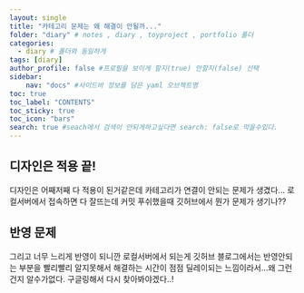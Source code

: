 ```yaml
---
layout: single
title: "카테고리 문제는 왜 해결이 안될까..."
folder: "diary" # notes , diary , toyproject , portfolio 폴더
categories:
  - diary # 폴더와 동일하게
tags: [diary]
author_profile: false #프로필을 보이게 할지(true) 안할지(false) 선택
sidebar:
    nav: "docs" #사이드바 정보를 담은 yaml 오브젝트명
toc: true
toc_label: "CONTENTS"
toc_sticky: true
toc_icon: "bars"
search: true #seach에서 검색이 안되게하고싶다면 search: false로 막을수있다.
---
```


## 디자인은 적용 끝!
디자인은 어째저째 다 적용이 된거같은데 카테고리가 연결이 안되는 문제가 생겼다...
로컬서버에서 접속하면 다 잘뜨는데 커밋 푸쉬했을때 깃허브에서 뭔가 문제가 생기나??

## 반영 문제
그리고 너무 느리게 반영이 되니깐 로컬서버에서 되는게 깃허브 블로그에서는 반영안되는 부분을
빨리빨리 알지못해서 해결하는 시간이 점점 딜레이되는 느낌이라서...왜 그런건지 알수가없다.
구글링해서 다시 찾아봐야겠다..! 